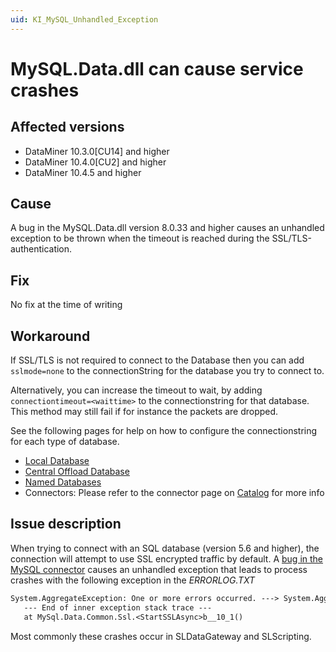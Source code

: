 ```yaml
---
uid: KI_MySQL_Unhandled_Exception
---
```


# MySQL.Data.dll can cause service crashes

## Affected versions

- DataMiner 10.3.0[CU14] and higher
- DataMiner 10.4.0[CU2] and higher
- DataMiner 10.4.5 and higher

## Cause

A bug in the MySQL.Data.dll version 8.0.33 and higher causes an unhandled exception to be thrown when the timeout is reached during the SSL/TLS-authentication.

## Fix

No fix at the time of writing

## Workaround

If SSL/TLS is not required to connect to the Database then you can add `sslmode=none` to the connectionString for the database you try to connect to.

Alternatively, you can increase the timeout to wait, by adding `connectiontimeout=<waittime>` to the connectionstring for that database. This method may still fail if for instance the packets are dropped.

See the following pages for help on how to configure the connectionstring for each type of database.

- [Local Database](xref:Configuring_MySQL_database_in_Cube)
- [Central Offload Database](xref:Setting_up_an_offload_database)
- [Named Databases](xref:Configuring_an_additional_database)
- Connectors: Please refer to the connector page on [Catalog](https://catalog.dataminer.services/) for more info

## Issue description

When trying to connect with an SQL database (version 5.6 and higher), the connection will attempt to use SSL encrypted traffic by default. A [bug in the MySQL connector](https://bugs.mysql.com/bug.php?id=115572) causes an unhandled exception that leads to process crashes with the following exception in the *ERRORLOG.TXT*

```txt
System.AggregateException: One or more errors occurred. ---> System.AggregateException: Authentication to host '<host>' failed. ---> System.IO.IOException: I/O error occurred.
   --- End of inner exception stack trace ---
   at MySql.Data.Common.Ssl.<StartSSLAsync>b__10_1()
```

Most commonly these crashes occur in SLDataGateway and SLScripting.
